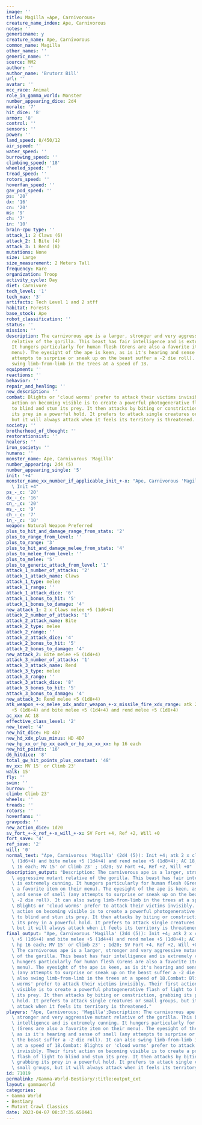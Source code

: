 ```yaml
---
image: ''
title: Magilla «Ape, Carnivorous»
creature_name_index: Ape, Carnivorous
notes: ''
genericname: y
creature_name: Ape, Carnivorous
common_name: Magilla
other_names: ''
generic_name: ''
source: MM2
author: ''
author_name: 'Brutorz Bill'
url: ''
avatar: ''
mcc_race: Animal
role_in_gamma_world: Monster
number_appearing_dice: 2d4
morale: '7'
hit_dice: '8'
armor: '8'
control: ''
sensors: ''
power: ''
land_speed: 8/450/12
air_speed: ''
water_speed: ''
burrowing_speed: ''
climbing_speed: '18'
wheeled_speed: ''
tread_speed: ''
rotors_speed: ''
hoverfan_speed: ''
gav_pod_speed: ''
ps: '20'
dx: '16'
cn: '20'
ms: '9'
ch: '7'
in: '10'
brain-cpu type: ''
attack_1: 2 Claws (6)
attack_2: 1 Bite (4)
attack_3: 1 Rend (8)
mutations: None
size: Large
size_measurement: 2 Meters Tall
frequency: Rare
organization: Troop
activity_cycle: Day
diet: Carnivore
tech_level: '1'
tech_max: '3'
artifacts: Tech Level 1 and 2 stff
habitat: Forests
base_stock: Ape
robot_classification: ''
status: ''
mission: ''
description: The carnivorous ape is a larger, stronger and very aggressive mutant
  relative of the gorilla. This beast has fair intelligence and is extremely cunning.
  It hungers particularly for human flesh (Grens are also a favorite item on their
  menu). The eyesight of the ape is keen, as is it's hearing and sense of smell (any
  attempts to surprise or sneak up on the beast suffer a -2 die roll). It can also
  swing limb-from-limb in the trees at a speed of 18.
equipment: ''
reactions: ''
behavior: ''
repair_and_healing: ''
new_description: ''
combat: Blights or 'cloud worms' prefer to attack their victims invisibly. Their first
  action on becoming visible is to create a powerful photogenerative flash of light
  to blind and stun its prey. It then attacks by biting or constriction, grabbing
  its prey in a powerful hold. It prefers to attack single creatures or small groups,
  but it will always attack when it feels its territory is threatened.
society: ''
brotherhood_of_thought: ''
restorationsist: ''
healers: ''
iron_society: ''
humans: ''
monster_name: Ape, Carnivorous 'Magilla'
number_appearing: 2d4 (5)
number_appearing_single: '5'
init: '+4'
monster_name_xx_number_if_applicable_init_+-x: "Ape, Carnivorous 'Magilla' (2d4 (5)):\
  \ Init +4"
ps_-_c: '20'
dx_-_c: '16'
cn_-_c: '20'
ms_-_c: '9'
ch_-_c: '7'
in_-_c: '10'
weapon: Natural Weapon Preferred
plus_to_hit_and_damage_range_from_stats: '2'
plus_to_range_from_level: ''
plus_to_range: '3'
plus_to_hit_and_damage_melee_from_stats: '4'
plus_to_melee_from_level: ''
plus_to_melee: '5'
plus_to_generic_attack_from_level: '1'
attack_1_number_of_attacks: '2'
attack_1_attack_name: Claws
attack_1_type: melee
attack_1_range: ''
attack_1_attack_dice: '6'
attack_1_bonus_to_hit: '5'
attack_1_bonus_to_damage: '4'
new_attack_1: 2 x Claws melee +5 (1d6+4)
attack_2_number_of_attacks: '1'
attack_2_attack_name: Bite
attack_2_type: melee
attack_2_range: ''
attack_2_attack_dice: '4'
attack_2_bonus_to_hit: '5'
attack_2_bonus_to_damage: '4'
new_attack_2: Bite melee +5 (1d4+4)
attack_3_number_of_attacks: '1'
attack_3_attack_name: Rend
attack_3_type: melee
attack_3_range: ''
attack_3_attack_dice: '8'
attack_3_bonus_to_hit: '5'
attack_3_bonus_to_damage: '4'
new_attack_3: Rend melee +5 (1d8+4)
atk_weapon_+-x_melee_xdx_andor_weapon_+-x_missile_fire_xdx_range: atk 2 x claws melee
  +5 (1d6+4) and bite melee +5 (1d4+4) and rend melee +5 (1d8+4)
ac_xx: AC 18
effective_class_level: '2'
new_level: '4'
new_hit_dice: HD 4D7
new_hd_xdx_plus_minus: HD 4D7
new_hp_xx_or_hp_xx_each_or_hp_xx_xx_xx: hp 16 each
new_hit_points: '16'
d6_hitdice: '8'
total_gw_hit_points_plus_constant: '48'
mv_xx: MV 15' or Climb 23'
walk: 15'
fly: ''
swim: ''
burrow: ''
climb: Climb 23'
wheels: ''
treads: ''
rotors: ''
hoverfans: ''
gravpods: ''
new_action_dice: 1d20
sv_fort_+-x_ref_+-x_will_+-x: SV Fort +4, Ref +2, Will +0
fort_save: '4'
ref_save: '2'
will: '0'
normal_text: "Ape, Carnivorous 'Magilla' (2d4 (5)): Init +4; atk 2 x claws melee +5\
  \ (1d6+4) and bite melee +5 (1d4+4) and rend melee +5 (1d8+4); AC 18; HD 4D7 hp\
  \ 16 each; MV 15' or Climb 23' ; 1d20; SV Fort +4, Ref +2, Will +0"
description_output: "Description: The carnivorous ape is a larger, stronger and very\
  \ aggressive mutant relative of the gorilla. This beast has fair intelligence and\
  \ is extremely cunning. It hungers particularly for human flesh (Grens are also\
  \ a favorite item on their menu). The eyesight of the ape is keen, as is it's hearing\
  \ and sense of smell (any attempts to surprise or sneak up on the beast suffer a\
  \ -2 die roll). It can also swing limb-from-limb in the trees at a speed of 18.Combat:\
  \ Blights or 'cloud worms' prefer to attack their victims invisibly. Their first\
  \ action on becoming visible is to create a powerful photogenerative flash of light\
  \ to blind and stun its prey. It then attacks by biting or constriction, grabbing\
  \ its prey in a powerful hold. It prefers to attack single creatures or small groups,\
  \ but it will always attack when it feels its territory is threatened."
final_output: "Ape, Carnivorous 'Magilla' (2d4 (5)): Init +4; atk 2 x claws melee\
  \ +5 (1d6+4) and bite melee +5 (1d4+4) and rend melee +5 (1d8+4); AC 18; HD 4D7\
  \ hp 16 each; MV 15' or Climb 23' ; 1d20; SV Fort +4, Ref +2, Will +0NoneDescription:\
  \ The carnivorous ape is a larger, stronger and very aggressive mutant relative\
  \ of the gorilla. This beast has fair intelligence and is extremely cunning. It\
  \ hungers particularly for human flesh (Grens are also a favorite item on their\
  \ menu). The eyesight of the ape is keen, as is it's hearing and sense of smell\
  \ (any attempts to surprise or sneak up on the beast suffer a -2 die roll). It can\
  \ also swing limb-from-limb in the trees at a speed of 18.Combat: Blights or 'cloud\
  \ worms' prefer to attack their victims invisibly. Their first action on becoming\
  \ visible is to create a powerful photogenerative flash of light to blind and stun\
  \ its prey. It then attacks by biting or constriction, grabbing its prey in a powerful\
  \ hold. It prefers to attack single creatures or small groups, but it will always\
  \ attack when it feels its territory is threatened."
players: "Ape, Carnivorous; 'Magilla';Description: The carnivorous ape is a larger,\
  \ stronger and very aggressive mutant relative of the gorilla. This beast has fair\
  \ intelligence and is extremely cunning. It hungers particularly for human flesh\
  \ (Grens are also a favorite item on their menu). The eyesight of the ape is keen,\
  \ as is it's hearing and sense of smell (any attempts to surprise or sneak up on\
  \ the beast suffer a -2 die roll). It can also swing limb-from-limb in the trees\
  \ at a speed of 18.Combat: Blights or 'cloud worms' prefer to attack their victims\
  \ invisibly. Their first action on becoming visible is to create a powerful photogenerative\
  \ flash of light to blind and stun its prey. It then attacks by biting or constriction,\
  \ grabbing its prey in a powerful hold. It prefers to attack single creatures or\
  \ small groups, but it will always attack when it feels its territory is threatened.|"
id: 71019
permalink: /Gamma-World-Bestiary/:title:output_ext
layout: gammaworld
categories:
- Gamma World
- Bestiary
- Mutant Crawl Classics
date: 2023-04-07 08:37:35.650441
---
```

